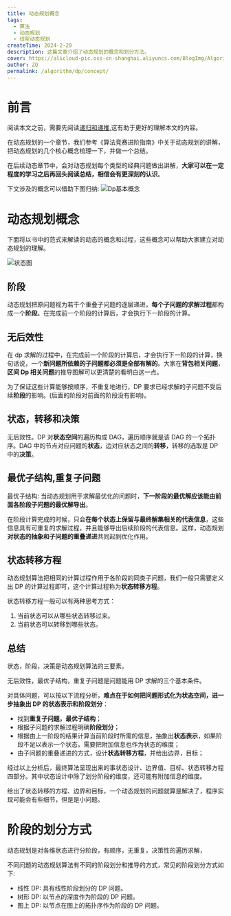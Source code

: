 ```yaml
---
title: 动态规划概念
tags:
  - 算法
  - 动态规划
  - 线型动态规划
createTime: 2024-2-20
description: 这篇文章介绍了动态规划的概念和划分方法。
cover: https://alicloud-pic.oss-cn-shanghai.aliyuncs.com/BlogImg/Algorithm/classical_dp_questions_1/status_demo.png
author: ZQ
permalink: /algorithm/dp/concept/
---
```


# 前言

阅读本文之前，需要先阅读[递归和递推](https://blog.zqzqsb.cn/2024/01/10/%E9%80%92%E5%BD%92%E5%92%8C%E9%80%92%E6%8E%A8/),这有助于更好的理解本文的内容。

在动态规划的一个章节，我们参考《算法竞赛进阶指南》中关于动态规划的讲解，把动态规划的几个核心概念梳理一下，并做一个总结。

在后续动态章节中，会对动态规划每个类型的经典问题做出讲解，**大家可以在一定程度的学习之后再回头阅读总结，相信会有更深刻的认识**。

下文涉及的概念可以借助下图归纳:
![Dp基本概念](https://alicloud-pic.oss-cn-shanghai.aliyuncs.com/BlogImg/Algorithm/classical_dp_questions_1/basic_concept_of_dp.png)

# 动态规划概念

下面将以书中的范式来解读的动态的概念和过程，这些概念可以帮助大家建立对动态规划的理解。

![状态图](https://alicloud-pic.oss-cn-shanghai.aliyuncs.com/BlogImg/Algorithm/classical_dp_questions_1/status_demo.png)

## 阶段

动态规划把原问题视为若干个重叠子问题的逐层递进，**每个子问题的求解过程**都构成一个**阶段**。在完成前一个阶段的计算后，才会执行下一阶段的计算。

## 无后效性

在 dp 求解的过程中，在完成前一个阶段的计算后，才会执行下一阶段的计算，换句话说，一个**新问题所依赖的子问题都必须是全部有解的**。大家在**背包相关问题**，**区间 Dp 相关问题**的推导图解可以更清楚的看明白这一点。

为了保证这些计算能够按顺序，不重复地进行，DP 要求已经求解的子问题不受后续**阶段**的影响。(后面的阶段对前面的阶段没有影响)。

## 状态，转移和决策

无后效性。DP 对**状态空间**的遍历构成 DAG，遍历顺序就是该 DAG 的一个拓扑序。DAG 中的节点对应问题的**状态**，边对应状态之间的**转移**，转移的选取是 DP 中的**决策**。

## 最优子结构,重复子问题

最优子结构: 当动态规划用于求解最优化的问题时，**下一阶段的最优解应该能由前面各阶段子问题的最优解导出**。

在阶段计算完成的时候，只会**在每个状态上保留与最终解集相关的代表信息**，这些信息具有可重复的求解过程，并且能够导出后续阶段的代表信息。这样，动态规划**对状态的抽象和子问题的重叠递进**共同起到优化作用。

## 状态转移方程

动态规划算法把相同的计算过程作用于各阶段的同类子问题，我们一般只需要定义出 DP 的计算过程即可，这个计算过程称为**状态转移方程**。

状态转移方程一般可以有两种思考方式：

1. 当前状态可以从哪些状态转移过来。
2. 当前状态可以转移到哪些状态。

## 总结

状态，阶段，决策是动态规划算法的三要素。

无后效性，最优子结构，重复子问题是问题能用 DP 求解的三个基本条件。

对具体问题，可以按以下流程分析，**难点在于如何把问题形式化为状态空间，进一步抽象出 DP 的状态表示和阶段划分**：

- 找到**重复子问题，最优子结构**；
- 根据子问题的求解过程明确**阶段划分**；
- 根据由上一阶段的结果计算当前阶段时所需的信息，抽象出**状态表示**，如果阶段不足以表示一个状态，需要把附加信息也作为状态的维度；
- 由子问题的重叠递进的方式，设计**状态转移方程**，并给出边界，目标；

经过以上分析后，最终算法呈现出来的事状态设计、边界值、目标、状态转移方程四部分。其中状态设计中除了划分阶段的维度，还可能有附加信息的维度。

给出了状态转移的方程、边界和目标，一个动态规划的问题就算是解决了，程序实现可能会有些细节，但是是小问题。

# 阶段的划分方式

动态规划是对各维状态进行分阶段，有顺序，无重复，决策性的遍历求解，

不同问题的动态规划算法有不同的阶段划分和推导的方式，常见的阶段划分方式如下:

- 线性 DP: 具有线性阶段划分的 DP 问题。
- 树形 DP: 以节点的深度作为阶段的 DP 问题。
- 图上 DP: 以节点在图上的拓扑序作为阶段的 DP 问题。
